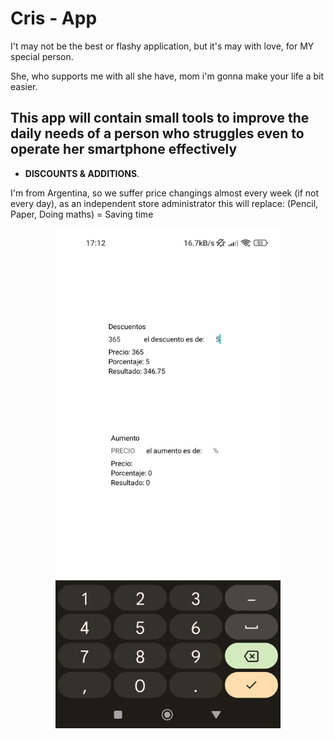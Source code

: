 # Cris - App

I't may not be the best or flashy application, but it's may with love, for MY special person.

She, who supports me with all she have, mom i'm gonna make your life a bit easier.

## This app will contain small tools to improve the daily needs of a person who struggles even to operate her smartphone effectively

- __DISCOUNTS & ADDITIONS__.

I'm from Argentina, so we suffer price changings almost every week (if not every day), as an independent store administrator this will replace: (Pencil, Paper, Doing maths) = Saving time

<p align="center">
  <img height="800" src="./DiscountAddition.jpg" />
</p>
